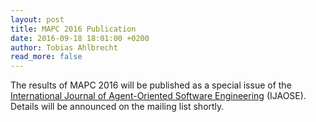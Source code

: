 ```yaml
---
layout: post
title: MAPC 2016 Publication
date: 2016-09-18 18:01:00 +0200
author: Tobias Ahlbrecht
read_more: false
---
```


The results of MAPC 2016 will be published as a special issue of the [International Journal of Agent-Oriented Software Engineering](http://www.inderscience.com/jhome.php?jcode=IJAOSE) (IJAOSE). Details will be announced on the mailing list shortly.
